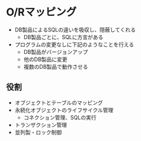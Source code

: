 # O/Rマッピング

* DB製品によるSQLの違いを吸収し、隠蔽してくれる
    * DB製品ごとに、SQLに方言がある
* プログラムの変更なしに下記のようなことを行える
    * DB製品がバージョンアップ
    * 他のDB製品に変更
    * 複数のDB製品で動作させる
    
## 役割

* オブジェクトとテーブルのマッピング
* 永続化オブジェクトのライフサイクル管理
    * コネクション管理、SQLの実行
* トランザクション管理
* 並列製・ロック制御